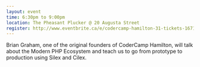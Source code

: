 ```yaml
---
layout: event
time: 6:30pm to 9:00pm
location: The Pheasant Plucker @ 20 Augusta Street
register: http://www.eventbrite.ca/e/codercamp-hamilton-31-tickets-16712288906
---
```


Brian Graham, one of the original founders of CoderCamp Hamilton, will talk about the Modern PHP Ecosystem and teach us to go from prototype to production using Silex and Cilex.